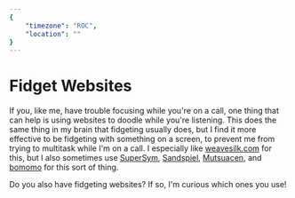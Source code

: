 ```yaml
---
{
	"timezone": "ROC",
	"location": ""
}
---
```

# Fidget Websites

If you, like me, have trouble focusing while you're on a call, one thing that can help is using websites to doodle while you're listening. This does the same thing in my brain that fidgeting usually does, but I find it more effective to be fidgeting with something on a screen, to prevent me from trying to multitask while I'm on a call. I especially like [weavesilk.com](http://weavesilk.com/) for this, but I also sometimes use [SuperSym](https://supersym.briankardon.net/), [Sandspiel](https://sandspiel.club/), [Mutsuacen](https://mutsuacen.com/), and [bomomo](https://bomomo.com/) for this sort of thing.

Do you also have fidgeting websites? If so, I'm curious which ones you use!
